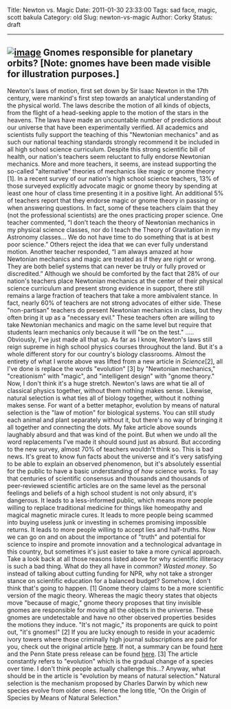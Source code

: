 Title: Newton vs. Magic
Date: 2011-01-30 23:33:00
Tags: sad face, magic, scott bakula
Category: old
Slug: newton-vs-magic
Author: Corky
Status: draft

  ---------------------------------------------------------------------------------------------------------------------------------------------------------------------------------------------------
  [![image](http://3.bp.blogspot.com/_fa6AZDCsHnY/TUZXo7b7IdI/AAAAAAAAAJM/BMYAAAkV29k/s320/gnomes.jpg)](http://3.bp.blogspot.com/_fa6AZDCsHnY/TUZXo7b7IdI/AAAAAAAAAJM/BMYAAAkV29k/s1600/gnomes.jpg)
  Gnomes responsible for planetary orbits? [Note: gnomes have been made visible for illustration purposes.]
  ---------------------------------------------------------------------------------------------------------------------------------------------------------------------------------------------------

Newton's laws of motion, first set down by Sir Isaac Newton in the 17th
century, were mankind's first step towards an analytical understanding
of the physical world. The laws describe the motion of all kinds of
objects, from the flight of a head-seeking apple to the motion of the
stars in the heavens. The laws have made an uncountable number of
predictions about our universe that have been experimentally verified.
All academics and scientists fully support the teaching of this
"Newtonian mechanics" and as such our national teaching standards
strongly recommend it be included in all high school science curriculum.
Despite this strong scientific bill of health, our nation's teachers
seem reluctant to fully endorse Newtonian mechanics. More and more
teachers, it seems, are instead supporting the so-called "alternative"
theories of mechanics like magic or gnome theory [1].
In a recent survey of our nation's high school science teachers, 13% of
those surveyed explicitly advocate magic or gnome theory by spending at
least one hour of class time presenting it in a positive light. An
additional 5% of teachers report that they endorse magic or gnome theory
in passing or when answering questions.
In fact, some of these teachers claim that they (not the professional
scientists) are the ones practicing proper science. One teacher
commented, “I don’t teach the theory of Newtonian mechanics in my
physical science classes, nor do I teach the Theory of Gravitation in my
Astronomy classes... We do not have time to do something that is at best
poor science.” Others reject the idea that we can ever fully understand
motion. Another teacher responded, “I am always amazed at how Newtonian
mechanics and magic are treated as if they are right or wrong. They are
both belief systems that can never be truly or fully proved or
discredited.” Although we should be comforted by the fact that 28% of
our nation's teachers place Newtonian mechanics at the center of their
physical science curriculum and present strong evidence in support,
there still remains a large fraction of teachers that take a more
ambivalent stance. In fact, nearly 60% of teachers are not strong
advocates of either side. These "non-partisan" teachers do present
Newtonian mechanics in class, but they often bring it up as a "necessary
evil." These teachers often are willing to take Newtonian mechanics and
magic on the same level but require that students learn mechanics only
because it will "be on the test." ..... Obviously, I've just made all
that up. As far as I know, Newton's laws still reign supreme in high
school physics courses throughout the land. But it's a whole different
story for our country's biology classrooms. Almost the entirety of what
I wrote above was lifted from a new article in *Science*[2], all I've
done is replace the words "evolution" [3] by "Newtonian mechanics,"
"creationism" with "magic", and "intelligent design" with "gnome
theory." Now, I don't think it's a huge stretch. Newton's laws are what
tie all of classical physics together, without them nothing makes sense.
Likewise, natural selection is what ties all of biology together,
without it nothing makes sense. For want of a better metaphor, evolution
by means of natural selection is the "law of motion" for biological
systems. You can still study each animal and plant separately without
it, but there's no way of bringing it all together and connecting the
dots. My fake article above sounds laughably absurd and that was kind of
the point. But when we undo all the word replacements I've made it
should sound just as absurd. But according to the new survey, almost 70%
of teachers wouldn't think so. This is bad news. It's great to know fun
facts about the universe and it's very satisfying to be able to explain
an observed phenomenon, but it's absolutely essential for the public to
have a basic understanding of *how* science works. To say that centuries
of scientific consensus and thousands and thousands of peer-reviewed
scientific articles are on the same level as the personal feelings and
beliefs of a high school student is not only absurd, it's dangerous. It
leads to a less-informed public, which means more people willing to
replace traditional medicine for things like homeopathy and magical
magnetic miracle cures. It leads to more people being scammed into
buying useless junk or investing in schemes promising impossible
returns. It leads to more people willing to accept lies and half-truths.
Now we can go on and on about the importance of "truth" and potential
for science to inspire and promote innovation and a technological
advantage in this country, but sometimes it's just easier to take a more
cynical approach. Take a look back at all those reasons listed above for
why scientific illiteracy is such a bad thing. What do they all have in
common? *Wasted money*. So instead of talking about cutting funding for
NPR, why not take a stronger stance on scientific education for a
balanced budget? Somehow, I don't think that's going to happen. [1]
Gnome theory claims to be a more scientific version of the magic theory.
Whereas the magic theory states that objects move "because of magic,"
gnome theory proposes that tiny invisible gnomes are responsible for
moving all the objects in the universe. These gnomes are undetectable
and have no other observed properties besides the motions they induce.
"It's not magic," its proponents are quick to point out, "it's gnomes!"
[2] If you are lucky enough to reside in your academic ivory towers
where those criminally high journal subscriptions are paid for you,
check out the original article
[here](http://www.sciencemag.org/content/331/6016/404.full.pdf). If not,
a summary can be found
[here](http://voices.washingtonpost.com/answer-sheet/science/study-most-high-school-biology.html)
and the Penn State press release can be found
[here](http://live.psu.edu/story/51023). [3] The article constantly
refers to "evolution" which is the gradual change of a species over
time. I don't think people actually challenge this...? Anyway, what
should be in the article is "evolution by means of natural selection."
Natural selection is the mechanism proposed by Charles Darwin by which
new species evolve from older ones. Hence the long title, "On the Origin
of Species by Means of Natural Selection."

